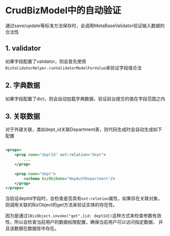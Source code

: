 # CrudBizModel中的自动验证

通过save/update等标准方法保存时，会调用MetaBaseValidator验证输入数据的合法性

## 1. validator
如果字段配置了validator，则会首先使用`BizValidatorHelper.runValidatorModelForValue`来验证字段值合法

## 2. 字典数据
如果字段配置了dict，则会自动加载字典数据，验证前台提交的值在字段范围之内

## 3. 关联数据
对于外键关联，类如dept_id关联Department表，则代码生成时会自动生成如下配置

````xml

<props>
    <prop name="deptId" ext:relation="dept">
        ...
    </prop>
    
    <prop name="dept">
        <schema bizObjName="NopAuthDepartment"/>
    </prop>
</props>
````

当验证deptId字段时，会检查是否具有`ext:relation`属性，如果存在关联对象，则调用关联的BizObject的get方法来验证实体的存在性。

因为是通过`IBizObject.invoke("get",{id: deptId})`这种方式来检查参数有效性，所以会检查当前用户的数据权限配置，确保当前用户可以访问指定数据，
并且该数据在数据库中存在。



